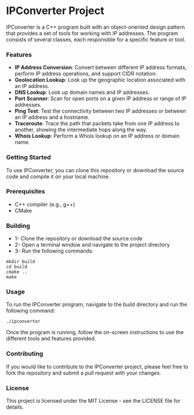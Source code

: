 # IPConverter Project

IPConverter is a C++ program built with an object-oriented design pattern that provides a set of tools for working with IP addresses. The program consists of several classes, each responsible for a specific feature or tool.

### Features
* **IP Address Conversion**: Convert between different IP address formats, perform IP address operations, and support CIDR notation.
* **Geolocation Lookup**: Look up the geographic location associated with an IP address.
* **DNS Lookup**: Look up domain names and IP addresses.
* **Port Scanner**: Scan for open ports on a given IP address or range of IP addresses.
* **Ping Test**: Test the connectivity between two IP addresses or between an IP address and a hostname.
* **Traceroute**: Trace the path that packets take from one IP address to another, showing the intermediate hops along the way.
* **Whois Lookup**: Perform a Whois lookup on an IP address or domain name.

### Getting Started
To use IPConverter, you can clone this repository or download the source code and compile it on your local machine.

### Prerequisites
* C++ compiler (e.g., g++)
* CMake
### Building
* 1- Clone the repository or download the source code
* 2- Open a terminal window and navigate to the project directory
* 3- Run the following commands:

```
mkdir build
cd build
cmake ..
make
```
### Usage
To run the IPConverter program, navigate to the build directory and run the following command:
```
./ipconverter
```
Once the program is running, follow the on-screen instructions to use the different tools and features provided.

### Contributing
If you would like to contribute to the IPConverter project, please feel free to fork the repository and submit a pull request with your changes.

### License
This project is licensed under the MIT License - see the LICENSE file for details.
